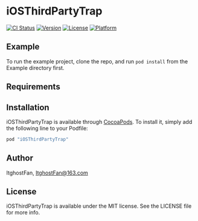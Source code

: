 # iOSThirdPartyTrap

[![CI Status](http://img.shields.io/travis/ItghostFan/iOSThirdPartyTrap.svg?style=flat)](https://travis-ci.org/ItghostFan/iOSThirdPartyTrap)
[![Version](https://img.shields.io/cocoapods/v/iOSThirdPartyTrap.svg?style=flat)](http://cocoapods.org/pods/iOSThirdPartyTrap)
[![License](https://img.shields.io/cocoapods/l/iOSThirdPartyTrap.svg?style=flat)](http://cocoapods.org/pods/iOSThirdPartyTrap)
[![Platform](https://img.shields.io/cocoapods/p/iOSThirdPartyTrap.svg?style=flat)](http://cocoapods.org/pods/iOSThirdPartyTrap)

## Example

To run the example project, clone the repo, and run `pod install` from the Example directory first.

## Requirements

## Installation

iOSThirdPartyTrap is available through [CocoaPods](http://cocoapods.org). To install
it, simply add the following line to your Podfile:

```ruby
pod "iOSThirdPartyTrap"
```

## Author

ItghostFan, ItghostFan@163.com

## License

iOSThirdPartyTrap is available under the MIT license. See the LICENSE file for more info.
